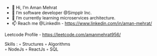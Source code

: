 - 👋 Hi, I’m Aman Mehrat
- 👀 I’m software developer @Simpplr Inc.
- 🌱 I’m currently learning microservices architecture.
- 📫 Reach me @LinkedIn - https://www.linkedin.com/in/aman-mehrat/

Leetcode Profile - https://leetcode.com/amanmehrat956/

Skills : 
◦ Structures 
◦ Algorithms  
◦ NodeJs
◦ ReactJs
◦ SQL

<!---
amanmehrat/amanmehrat is a ✨ special ✨ repository because its `README.md` (this file) appears on your GitHub profile.
You can click the Preview link to take a look at your changes.
--->
